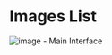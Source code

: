 # Images List
![image](https://github.com/user-attachments/assets/bfe149a4-687b-4e95-9443-af4cde89566e) - Main Interface
